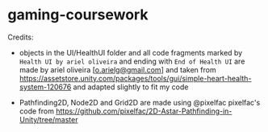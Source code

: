 # gaming-coursework

Credits:
- objects in the UI/HealthUI folder and all code fragments marked by `Health UI by ariel oliveira` and ending with `End of Health UI` are 
made by ariel oliveira [o.arielg@gmail.com] and taken from https://assetstore.unity.com/packages/tools/gui/simple-heart-health-system-120676
and adapted slightly to fit my code

- Pathfinding2D, Node2D and Grid2D are made using @pixelfac
pixelfac's code from https://github.com/pixelfac/2D-Astar-Pathfinding-in-Unity/tree/master